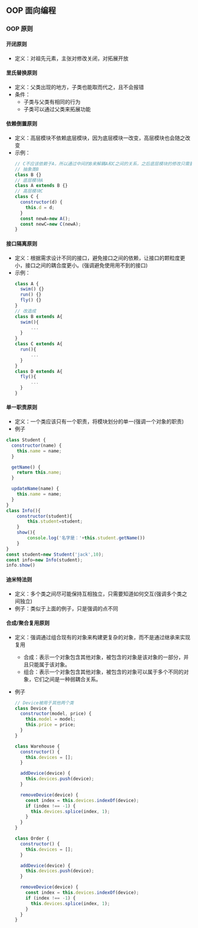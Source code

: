 ## OOP 面向编程

### OOP 原则

#### 开闭原则

- 定义：对祖先元素，主张对修改关闭，对拓展开放

#### 里氏替换原则

- 定义：父类出现的地方，子类也能取而代之，且不会报错
- 条件：
  - 子类与父类有相同的行为
  - 子类可以通过父类来拓展功能

#### 依赖倒置原则

- 定义：高层模块不依赖底层模块，因为底层模块一改变，高层模块也会随之改变
- 示例：
  ```js
  // C不应该依赖于A，所以通过中间的B来解耦A和C之间的关系，之后底层模块的修改只需要重新定义类来继承B
  // 抽象类B
  class B {}
  // 底层模块A
  class A extends B {}
  // 高层模块C
  class C {
    constructor(d) {
      this.d = d;
    }
    const newA=new A();
    const newC=new C(newA);
  }
  ```

#### 接口隔离原则

- 定义：根据需求设计不同的接口，避免接口之间的依赖，让接口的颗粒度更小，接口之间的耦合度更小。(强调避免使用用不到的接口)
- 示例：
  ```js
  class A {
    swim() {}
    run() {}
    fly() {}
  }
  // 改造成
  class B extends A{
    swim(){
        ...
    }
  }
  class C extends A{
    run(){
        ...
    }
  }
  class D extends A{
    fly(){
        ...
    }
  }
  ```

#### 单一职责原则

- 定义：一个类应该只有一个职责，将模块划分的单一(强调一个对象的职责)
- 例子

```js
class Student {
  constructor(name) {
    this.name = name;
  }

  getName() {
    return this.name;
  }

  updateName(name) {
    this.name = name;
  }
}
class Info(){
    constructor(student){
        this.student=student;
    }
    show(){
        console.log('名字是：'+this.student.getName())
    }
}
const student=new Student('jack',10);
const info=new Info(student);
info.show()
```

#### 迪米特法则

- 定义：多个类之间尽可能保持互相独立，只需要知道如何交互(强调多个类之间独立)
- 例子：类似于上面的例子，只是强调的点不同

#### 合成/聚合复用原则

- 定义：强调通过组合现有的对象来构建更复杂的对象，而不是通过继承来实现复用
  - 合成：表示一个对象包含其他对象，被包含的对象是该对象的一部分，并且只能属于该对象。
  - 组合：表示一个对象包含其他对象，被包含的对象可以属于多个不同的对象，它们之间是一种弱耦合关系。
- 例子

  ```js
  // Device被用于其他两个类
  class Device {
    constructor(model, price) {
      this.model = model;
      this.price = price;
    }
  }

  class Warehouse {
    constructor() {
      this.devices = [];
    }

    addDevice(device) {
      this.devices.push(device);
    }

    removeDevice(device) {
      const index = this.devices.indexOf(device);
      if (index !== -1) {
        this.devices.splice(index, 1);
      }
    }
  }

  class Order {
    constructor() {
      this.devices = [];
    }

    addDevice(device) {
      this.devices.push(device);
    }

    removeDevice(device) {
      const index = this.devices.indexOf(device);
      if (index !== -1) {
        this.devices.splice(index, 1);
      }
    }
  }
  ```
